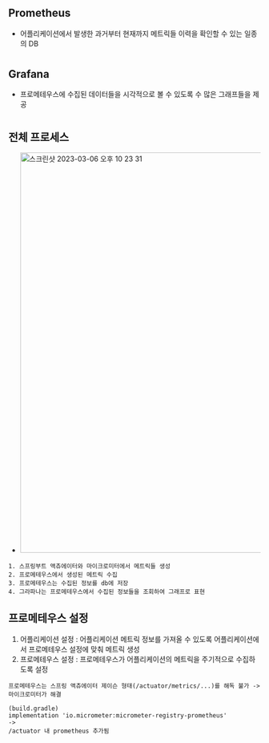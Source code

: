 ## Prometheus
  - 어플리케이션에서 발생한 과거부터 현재까지 메트릭들 이력을 확인할 수 있는 일종의 DB
#  
## Grafana
  - 프로메테우스에 수집된 데이터들을 시각적으로 볼 수 있도록 수 많은 그래프들을 제공
#  
## 전체 프로세스
  - <img width="799" alt="스크린샷 2023-03-06 오후 10 23 31" src="https://user-images.githubusercontent.com/81909140/223122316-9676e249-1649-4bbe-86d4-9a41cdadf8ca.png">
  ```
  1. 스프링부트 액츄에이터와 마이크로미터에서 메트릭들 생성
  2. 프로메테우스에서 생성된 메트릭 수집
  3. 프로메테우스는 수집된 정보를 db에 저장
  4. 그라파나는 프로메테우스에서 수집된 정보들을 조회하여 그래프로 표현
  ```
## 프로메테우스 설정
  1. 어플리케이션 설정 : 어플리케이션 메트릭 정보를 가져올 수 있도록 어플리케이션에서 프로메테우스 설정에 맞춰 메트릭 생성
  2. 프로메테우스 설정 : 프로메테우스가 어플리케이션의 메트릭을 주기적으로 수집하도록 설정
```
프로메테우스는 스프링 액츄에이터 제이슨 형태(/actuator/metrics/...)를 해독 불가 -> 마이크로미터가 해결

(build.gradle)
implementation 'io.micrometer:micrometer-registry-prometheus'
->
/actuator 내 prometheus 추가됨
```

